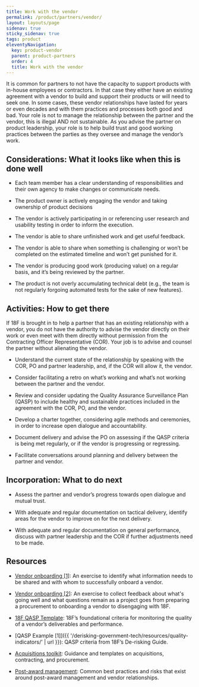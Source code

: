 ```yaml
---
title: Work with the vendor
permalink: /product/partners/vendor/
layout: layouts/page
sidenav: true
sticky_sidenav: true
tags: product
eleventyNavigation:
  key: product-vendor
  parent: product-partners
  order: 4
  title: Work with the vendor
---
```

It is common for partners to not have the capacity to support products with in-house employees or contractors. In that case they either have an existing agreement with a vendor to build and support their products or will need to seek one. In some cases, these vendor relationships have lasted for years or even decades and with them practices and processes both good and bad. Your role is not to manage the relationship between the partner and the vendor, this is illegal AND not sustainable. As you advise the partner on product leadership, your role is to help build trust and good working practices between the parties as they oversee and manage the vendor’s work.

## Considerations: What it looks like when this is done well

- Each team member has a clear understanding of responsibilities and their own agency to make changes or communicate needs.

- The product owner is actively engaging the vendor and taking ownership of product decisions

- The vendor is actively participating in or referencing user research and usability testing in order to inform the execution.

- The vendor is able to share unfinished work and get useful feedback.

- The vendor is able to share when something is challenging or won’t be completed on the estimated timeline and won’t get punished for it.

- The vendor is producing good work (producing value) on a regular basis, and it’s being reviewed by the partner.

- The product is not overly accumulating technical debt (e.g., the team is not regularly forgoing automated tests for the sake of new features).

## Activities: How to get there

If 18F is brought in to help a partner that has an existing relationship with a vendor, you do not have the authority to advise the vendor directly on their work or even meet with them directly without permission from the Contracting Officer Representative (COR). Your job is to advise and counsel the partner without alienating the vendor.

- Understand the current state of the relationship by speaking with the COR, PO and partner leadership, and, if the COR will allow it, the vendor.

- Consider facilitating a retro on what’s working and what’s not working between the partner and the vendor.

- Review and consider updating the Quality Assurance Surveillance Plan (QASP) to include healthy and sustainable practices included in the agreement with the COR, PO, and the vendor.

- Develop a charter together, considering agile methods and ceremonies, in order to increase open dialogue and accountability.

- Document delivery and advise the PO on assessing if the QASP criteria is being met regularly, or if the vendor is progressing or regressing.

- Facilitate conversations around planning and delivery between the partner and vendor.

## Incorporation: What to do next

- Assess the partner and vendor’s progress towards open dialogue and mutual trust.

- With adequate and regular documentation on tactical delivery, identify areas for the vendor to improve on for the next delivery.

- With adequate and regular documentation on general performance, discuss with partner leadership and the COR if further adjustments need to be made.

## Resources

- <a href="https://app.mural.co/t/gsa6/m/gsa6/1611637592630/fa9cddf94e1bc4f52a4676f59401a304c8ec8b2f" class="private-link">Vendor onboarding [1]</a>: An exercise to identify what information needs to be shared and with whom to successfully onboard a vendor.

- <a href="https://app.mural.co/t/gsa6/m/gsa6/1611637739398/6f7525bce81f9cf99b17f3bd4c582e5c5d8c2446" class="private-link">Vendor onboarding [2]</a>: An exercise to collect feedback about what's going well and what questions remain as a project goes from preparing a procurement to onboarding a vendor to disengaging with 18F.

- [18F QASP Template](https://docs.google.com/document/d/1dzD5-Z85rxl_NS4xt9kWG3-Gmmr_wrp5Grfm6FIrmgU/edit): 18F’s foundational criteria for monitoring the quality of a vendor’s deliverables and performance.

- [QASP Example [1]]({{ '/derisking-government-tech/resources/quality-indicators/' | url }}): QASP criteria from 18F’s De-risking Guide.

- [Acquisitions toolkit](https://drive.google.com/drive/folders/1rj0lYJVjhClDQLLf-Hua_Xr6YtJAAN_X): Guidance and templates on acquisitions, contracting, and procurement.

- <a href="https://app.mural.co/t/gsa6/m/gsa6/1611637931895/f601104204b8159db7364ca7b97e807b19b06b84" class="private-link">Post-award management</a>: Common best practices and risks that exist around post-award management and vendor relationships.
